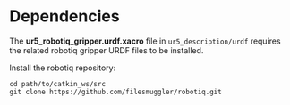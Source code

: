 # Dependencies
The **ur5_robotiq_gripper.urdf.xacro** file in `ur5_description/urdf` requires the related robotiq gripper URDF files to be installed.

Install the robotiq repository:
```
cd path/to/catkin_ws/src
git clone https://github.com/filesmuggler/robotiq.git
```
